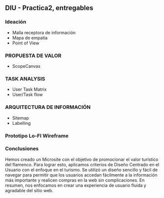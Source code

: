 ## DIU - Practica2, entregables

### Ideación 
* Malla receptora de información 
* Mapa de empatía
* Point of View 


### PROPUESTA DE VALOR
* ScopeCanvas


### TASK ANALYSIS

* User Task Matrix 
* User/Task flow


### ARQUITECTURA DE INFORMACIÓN

* Sitemap 
* Labelling 


### Prototipo Lo-FI Wireframe 


### Conclusiones  
Hemos creado un Microsite con el objetivo de promocionar el valor turístico del flamenco. Para lograr esto, aplicamos criterios de Diseño Centrado en el Usuario con el enfoque en el turismo. Se utilizó un diseño sencillo y fácil de navegar para permitir que los usuarios accedan fácilmente a la información más importante y realicen compras en la web sin complicaciones. 
En resumen, nos enfocamos en crear una experiencia de usuario fluida y agradable del sitio web.
